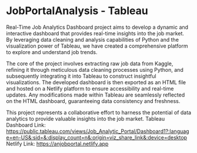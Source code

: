 # JobPortalAnalysis - Tableau

Real-Time Job Analytics Dashboard project aims to develop a dynamic and interactive dashboard that provides real-time insights into the job market. By leveraging data cleaning and analysis capabilities of Python and the visualization power of Tableau, we have created a comprehensive platform to explore and understand job trends.

The core of the project involves extracting raw job data from Kaggle, refining it through meticulous data cleaning processes using Python, and subsequently integrating it into Tableau to construct insightful visualizations. The developed dashboard is then exported as an HTML file and hosted on a Netlify platform to ensure accessibility and real-time updates. Any modifications made within Tableau are seamlessly reflected on the HTML dashboard, guaranteeing data consistency and freshness.

This project represents a collaborative effort to harness the potential of data analytics to provide valuable insights into the job market.
Tableau Dashboard Link: https://public.tableau.com/views/Job_Analytic_Portal/Dashboard1?:language=en-US&:sid=&:display_count=n&:origin=viz_share_link&:device=desktop
Netlify Link: https://anjobportal.netlify.app
